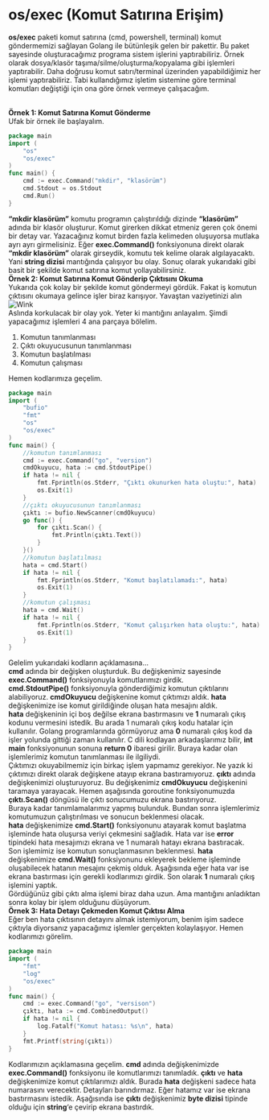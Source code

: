 # os/exec (Komut Satırına Erişim)

**os/exec** paketi komut satırına (cmd, powershell, terminal) komut göndermemizi sağlayan Golang ile bütünleşik gelen bir pakettir. Bu paket sayesinde oluşturacağımız programa sistem işlerini yaptırabiliriz. Örnek olarak dosya/klasör taşıma/silme/oluşturma/kopyalama gibi işlemleri yaptırabilir. Daha doğrusu komut satırı/terminal üzerinden yapabildiğimiz her işlemi yaptırabiliriz. Tabi kullandığımız işletim sistemine göre terminal komutları değiştiği için ona göre örnek vermeye çalışacağım.

\
**Örnek 1: Komut Satırına Komut Gönderme**\
Ufak bir örnek ile başlayalım.

```go
package main
import (
    "os"
    "os/exec"
)
func main() {
    cmd := exec.Command("mkdir", "klasörüm")
    cmd.Stdout = os.Stdout
    cmd.Run()
}
```

**“mkdir klasörüm”** komutu programın çalıştırıldığı dizinde **“klasörüm”** adında bir klasör oluşturur. Komut girerken dikkat etmeniz geren çok önemi bir detay var. Yazacağınız komut birden fazla kelimeden oluşuyorsa mutlaka ayrı ayrı girmelisiniz. Eğer **exec.Command()** fonksiyonuna direkt olarak **“mkdir klasörüm”** olarak girseydik, komutu tek kelime olarak algılayacaktı. Yani **string dizisi** mantığında çalışıyor bu olay. Sonuç olarak yukarıdaki gibi basit bir şekilde komut satırına komut yollayabilirsiniz.\
**Örnek 2: Komut Satırına Komut Gönderip Çıktısını Okuma**\
Yukarıda çok kolay bir şekilde komut göndermeyi gördük. Fakat iş komutun çıktısını okumaya gelince işler biraz karışıyor. Yavaştan vaziyetinizi alın  ![Wink](https://i1.wp.com/golangtr.org/forum/images/smilies/wink.png?w=770)\
Aslında korkulacak bir olay yok. Yeter ki mantığını anlayalım. Şimdi yapacağımız işlemleri 4 ana parçaya bölelim.

1. Komutun tanımlanması
2. Çıktı okuyucusunun tanımlanması
3. Komutun başlatılması
4. Komutun çalışması

Hemen kodlarımıza geçelim.

```go
package main
import (
    "bufio"
    "fmt"
    "os"
    "os/exec"
)
func main() {
    //komutun tanımlanması
    cmd := exec.Command("go", "version")
    cmdOkuyucu, hata := cmd.StdoutPipe()
    if hata != nil {
        fmt.Fprintln(os.Stderr, "Çıktı okunurken hata oluştu:", hata)
        os.Exit(1)
    }
    //çıktı okuyucusunun tanımlanması
    çıktı := bufio.NewScanner(cmdOkuyucu)
    go func() {
        for çıktı.Scan() {
            fmt.Println(çıktı.Text())
        }
    }()
    //komutun başlatılması
    hata = cmd.Start()
    if hata != nil {
        fmt.Fprintln(os.Stderr, "Komut başlatılamadı:", hata)
        os.Exit(1)
    }
    //komutun çalışması
    hata = cmd.Wait()
    if hata != nil {
        fmt.Fprintln(os.Stderr, "Komut çalışırken hata oluştu:", hata)
        os.Exit(1)
    }
}
```

Gelelim yukarıdaki kodların açıklamasına…\
**cmd** adında bir değişken oluşturduk. Bu değişkenimiz sayesinde **exec.Command()** fonksiyonuyla komutlarımızı girdik.\
**cmd.StdoutPipe()** fonksiyonuyla gönderdiğimiz komutun çıktılarını alabiliyoruz. **cmdOkuyucu** değişkenine komut çıktımızı aldık. **hata** değişkenimize ise komut girildiğinde oluşan hata mesajını aldık.\
**hata** değişkeninin içi boş değilse ekrana bastırmasını ve **1** numaralı çıkış kodunu vermesini istedik. Bu arada 1 numaralı çıkış kodu hatalar için kullanılır. Golang programlarında görmüyoruz ama **0** numaralı çıkış kod da işler yolunda gittiği zaman kullanılır. C dili kodlayan arkadaşlarımız bilir, **int main** fonksiyonunun sonuna **return 0** ibaresi girilir. Buraya kadar olan işlemlerimiz komutun tanımlanması ile ilgiliydi.\
Çıktımızı okuyabilmemiz için birkaç işlem yapmamız gerekiyor. Ne yazık ki çıktımızı direkt olarak değişkene atayıp ekrana bastıramıyoruz. **çıktı** adında değişkenimizi oluşturuyoruz. Bu değişkenimiz **cmdOkuyucu** değişkenini taramaya yarayacak. Hemen aşağısında goroutine fonksiyonumuzda **çıktı.Scan()** döngüsü ile çıktı sonucumuzu ekrana bastırıyoruz.\
Buraya kadar tanımlamalarımız yapmış bulunduk. Bundan sonra işlemlerimiz komutumuzun çalıştırılması ve sonucun beklenmesi olacak.\
**hata** değişkenimize **cmd.Start()** fonksiyonunu atayarak komut başlatma işleminde hata oluşursa veriyi çekmesini sağladık. Hata var ise **error** tipindeki hata mesajımızı ekrana ve 1 numaralı hatayı ekrana bastıracak.\
Son işlemimiz ise komutun sonuçlanmasının beklenmesi. **hata** değişkenimize **cmd.Wait()** fonksiyonunu ekleyerek bekleme işleminde oluşabilecek hatanın mesajını çekmiş olduk. Aşağısında eğer hata var ise ekrana bastırması için gerekli kodlarımızı girdik. Son olarak **1** numaralı çıkış işlemini yaptık.\
Gördüğünüz gibi çıktı alma işlemi biraz daha uzun. Ama mantığını anladıktan sonra kolay bir işlem olduğunu düşüyorum.\
**Örnek 3: Hata Detayı Çekmeden Komut Çıktısı Alma**\
Eğer ben hata çıktısının detayını almak istemiyorum, benim işim sadece çıktıyla diyorsanız yapacağımız işlemler gerçekten kolaylaşıyor. Hemen kodlarımızı görelim.

```go
package main
import (
    "fmt"
    "log"
    "os/exec"
)
func main() {
    cmd := exec.Command("go", "versison")
    çıktı, hata := cmd.CombinedOutput()
    if hata != nil {
        log.Fatalf("Komut hatası: %s\n", hata)
    }
    fmt.Printf(string(çıktı))
}
```

Kodlarımızın açıklamasına geçelim. **cmd** adında değişkenimizde **exec.Command()** fonksiyonu ile komutlarımızı tanımladık. **çıktı** ve **hata** değişkenimize komut çıktılarımızı aldık. Burada **hata** değişkeni sadece hata numarasını verecektir. Detayları barındırmaz. Eğer hatamız var ise ekrana bastırmasını istedik. Aşağısında ise **çıktı** değişkenimiz **byte dizisi** tipinde olduğu için **string**‘e çevirip ekrana bastırdık.
